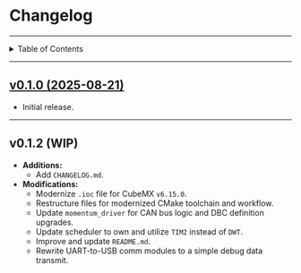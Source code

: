 # Changelog

---

<details markdown="1">
  <summary>Table of Contents</summary>

<!-- TOC -->
* [Changelog](#changelog)
  * [v0.1.0 (2025-08-21)](#v010--2025-08-21-)
  * [v0.1.2 (WIP)](#v012-wip)
<!-- TOC -->

</details>

---

## [v0.1.0 (2025-08-21)](https://github.com/scalpelspace/momentum/releases/tag/v0.1.0)

- Initial release.

---

## v0.1.2 (WIP)

- **Additions:**
    - Add `CHANGELOG.md`.
- **Modifications:**
    - Modernize `.ioc` file for CubeMX `v6.15.0`.
    - Restructure files for modernized CMake toolchain and workflow.
    - Update `momentum_driver` for CAN bus logic and DBC definition upgrades.
    - Update scheduler to own and utilize `TIM2` instead of `DWT`.
    - Improve and update `README.md`.
    - Rewrite UART-to-USB comm modules to a simple debug data transmit.
